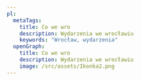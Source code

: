 ```yaml
---
pl:
  metaTags:
    title: Co we wro
    description: Wydarzenia we wrocławiu
    keywords: "Wrocław, wydarzenia"
  openGraph:
    title: Co we wro
    description: Wydarzenia we wrocławiu
    image: /src/assets/Ikonka2.png
---
```

